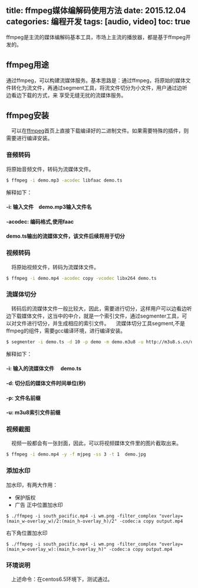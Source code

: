 title: ffmpeg媒体编解码使用方法
date: 2015.12.04
categories: 编程开发
tags: [audio, video]
toc: true
---
  ffmpeg是主流的媒体编解码基本工具，市场上主流的播放器，都是基于ffmpeg开发的。

## ffmpeg用途
  通过ffmpeg，可以构建流媒体服务。基本思路是：通过ffmpeg，将原始的媒体文件转化为流文件，再通过segment工具，将流文件切分为小文件，用户通过边听边看边下载的方式，来
享受无缝无扰的流媒体服务。

## ffmpeg安装
　可以在[ffmpeg](www.ffmpeg.org)首页上直接下载编译好的二进制文件。如果需要特殊的插件，则需要进行编译安装。

### 音频转码
 将原始音频文件，转码为流媒体文件。
``` bash
$ ffmpeg -i demo.mp3 -acodec libfaac demo.ts
```

解释如下：
#### -i: 输入文件　demo.mp3输入文件名
#### -acodec: 编码格式,使用faac
#### demo.ts输出的流媒体文件，该文件后续将用于切分

### 视频转码
　将原始视频文件，转码为流媒体文件。

``` bash
$ ffmpeg -i demo.mp4 -acodec copy -vcodec libx264 demo.ts
```


### 流媒体切分
　转码后的流媒体文件一般比较大，因此，需要进行切分，这样用户可以边看边听边下载媒体文件，这当中的中介，就是一个索引文件，通过segmenter工具，可以对文件进行切分，并生成相应的索引文件。
　流媒体切分工具segment,不是ffmpeg的组件，需要gcc编译环境，进行编译安装。
``` bash
$ segmenter -i demo.ts -d 10 -p demo -m demo.m3u8 -u http://m3u8.s.cn/data/
```

解释如下：
#### -i: 输入的流媒体文件　 demo.ts
#### -d: 切分后的媒体文件时间单位(秒)
#### -p: 文件名前缀
#### -u: m3u8索引文件前缀


### 视频截图
　视频一般都会有一张封面，因此，可以将视频媒体文件里的图片截取出来。
``` bash
$ ffmpeg -i demo.mp4 -y -f mjpeg -ss 3 -t 1  demo.jpg  
```

### 添加水印
  加水印，有两大作用：
* 保护版权
* 广告
正中位置加水印
```
$ ./ffmpeg -i south_pacific.mp4 -i wm.png -filter_complex "overlay=(main_w-overlay_w)/2:(main_h-overlay_h)/2" -codec:a copy output.mp4
```

右下角位置加水印
```
$ ./ffmpeg -i south_pacific.mp4 -i wm.png -filter_complex "overlay=(main_w-overlay_w):(main_h-overlay_h)" -codec:a copy output.mp4
```

### 环境说明
　上述命令：在centos6.5环境下，测试通过。
